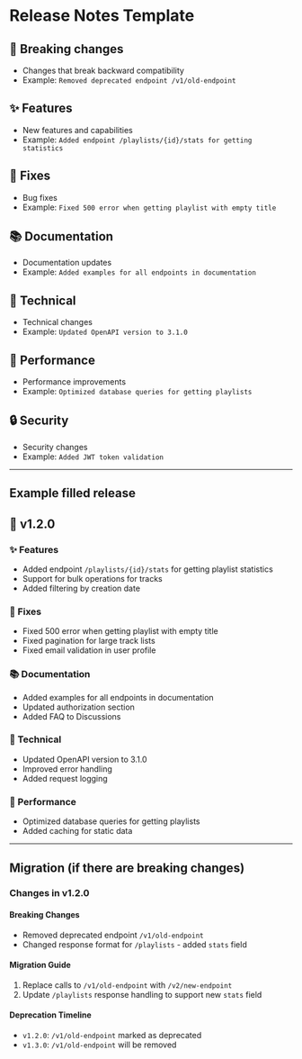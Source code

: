 # Release Notes Template

## 🚨 Breaking changes
- Changes that break backward compatibility
- Example: `Removed deprecated endpoint /v1/old-endpoint`

## ✨ Features
- New features and capabilities
- Example: `Added endpoint /playlists/{id}/stats for getting statistics`

## 🐞 Fixes
- Bug fixes
- Example: `Fixed 500 error when getting playlist with empty title`

## 📚 Documentation
- Documentation updates
- Example: `Added examples for all endpoints in documentation`

## 🔧 Technical
- Technical changes
- Example: `Updated OpenAPI version to 3.1.0`

## 🚀 Performance
- Performance improvements
- Example: `Optimized database queries for getting playlists`

## 🔒 Security
- Security changes
- Example: `Added JWT token validation`

---

## Example filled release

## 🚀 v1.2.0

### ✨ Features
- Added endpoint `/playlists/{id}/stats` for getting playlist statistics
- Support for bulk operations for tracks
- Added filtering by creation date

### 🐞 Fixes
- Fixed 500 error when getting playlist with empty title
- Fixed pagination for large track lists
- Fixed email validation in user profile

### 📚 Documentation
- Added examples for all endpoints in documentation
- Updated authorization section
- Added FAQ to Discussions

### 🔧 Technical
- Updated OpenAPI version to 3.1.0
- Improved error handling
- Added request logging

### 🚀 Performance
- Optimized database queries for getting playlists
- Added caching for static data

---

## Migration (if there are breaking changes)

### Changes in v1.2.0

#### Breaking Changes
- Removed deprecated endpoint `/v1/old-endpoint`
- Changed response format for `/playlists` - added `stats` field

#### Migration Guide
1. Replace calls to `/v1/old-endpoint` with `/v2/new-endpoint`
2. Update `/playlists` response handling to support new `stats` field

#### Deprecation Timeline
- `v1.2.0`: `/v1/old-endpoint` marked as deprecated
- `v1.3.0`: `/v1/old-endpoint` will be removed 
